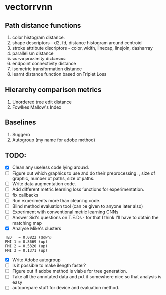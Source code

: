 # vectorrvnn

## Path distance functions

1. color histogram distance.
2. shape descriptors - d2, fd, distance histogram around centroid
3. stroke attribute discriptors - color, width, linecap, linejoin, dasharray
4. parallelism distance
5. curve proximity distances 
6. endpoint connectivity distance
7. isometric transformation distance
8. learnt distance function based on Triplet Loss

## Hierarchy comparison metrics

1. Unordered tree edit distance
2. Fowlkes Mallow's Index

## Baselines

1. Suggero
2. Autogroup (my name for adobe method)

## TODO: 

- [x] Clean any useless code lying around. 
- [ ] Figure out which graphics to use and do their preprocessing. <switch>, size of graphic, number of paths, size of paths.
- [ ] Write data augmentation code.
- [ ] Add different metric learning loss functions for experimentation.
- [ ] fix callbacks
- [ ] Run experiments more than cleaning code.
- [ ] Blind method evaluation tool (can be given to anyone later also)
- [ ] Experiment with conventional metric learning CNNs
- [ ] Answer Sid's questions on T.E.Ds - for that I think I'll have to obtain the matching map 
- [x] Analyse Mike's clusters
```
TED   = 0.0822 (down)
FMI 1 = 0.8669 (up) 
FMI 2 = 0.5320 (up)
FMI 3 = 0.1371 (up)
```
- [x] Write Adobe autogroup
- [ ] Is it possible to make ilength faster?
- [ ] Figure out if adobe method is viable for tree generation.
- [ ] Take all the annotated data and put it somewhere nice so that analysis is easy
- [ ] autoprepare stuff for device and evaluation method.
